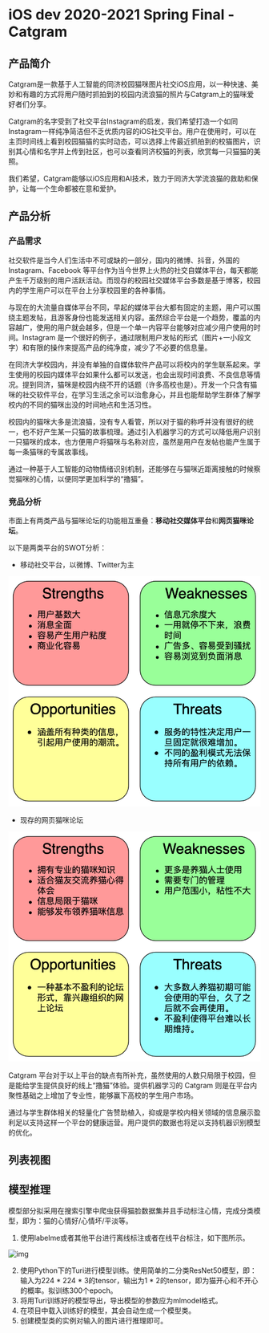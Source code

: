 # iOS dev 2020-2021 Spring Final - Catgram

## 产品简介

Catgram是一款基于人工智能的同济校园猫咪图片社交iOS应用，以一种快速、美妙和有趣的方式将用户随时抓拍到的校园内流浪猫的照片与Catgram上的猫咪爱好者们分享。

Catgram的名字受到了社交平台Instagram的启发，我们希望打造一个如同Instagram一样纯净简洁但不乏优质内容的iOS社交平台。用户在使用时，可以在主页时间线上看到校园猫猫的实时动态，可以选择上传最近抓拍到的校猫图片，识别其心情和名字并上传到社区，也可以查看同济校猫的列表，欣赏每一只猫猫的美照。

我们希望，Catgram能够以iOS应用和AI技术，致力于同济大学流浪猫的救助和保护，让每一个生命都被在意和爱护。

## 产品分析

### 产品需求

社交软件是当今人们生活中不可或缺的一部分，国内的微博、抖音，外国的 Instagram、Facebook 等平台作为当今世界上火热的社交自媒体平台，每天都能产生千万级别的用户活跃活动。而现存的校园社交媒体平台多数是基于博客，校园内的学生用户可以在平台上分享校园里的各种事情。

与现在的大流量自媒体平台不同，早起的媒体平台大都有固定的主题，用户可以围绕主题发帖，且游客身份也能发送相关内容。虽然综合平台是一个趋势，覆盖的内容越广，使用的用户就会越多，但是一个单一内容平台能够对应减少用户使用的时间。Instagram 是一个很好的例子，通过限制用户发帖的形式（图片+一小段文字）和有限的操作来提高产品的纯净度，减少了不必要的信息量。

在同济大学校园内，并没有单独的自媒体软件产品可以将校内的学生联系起来。学生使用的校园内媒体平台如果什么都可以发送，也会出现时间浪费、不良信息等情况。提到同济，猫咪是校园内绕不开的话题（许多高校也是）。开发一个只含有猫咪的社交软件平台，在学习生活之余可以治愈身心，并且也能帮助学生群体了解学校内的不同的猫咪出没的时间地点和生活习性。

校园内的猫咪大多是流浪猫，没有专人看管，所以对于猫的称呼并没有很好的统一，也不好产生某一只猫的故事梳理。通过引入机器学习的方式可以降低用户识别一只猫咪的成本，也方便用户将猫咪与名称对应，虽然是用户在发帖也能产生属于每一条猫咪的专属故事线。

通过一种基于人工智能的动物情绪识别机制，还能够在与猫咪近距离接触的时候察觉猫咪的心情，以便同学更加科学的“撸猫”。

### 竞品分析

市面上有两类产品与猫咪论坛的功能相互重叠：**移动社交媒体平台**和**网页猫咪论坛**。

以下是两类平台的SWOT分析：

* 移动社交平台，以微博、Twitter为主

![uml1](./docimg/uml1.jpg)

* 现存的网页猫咪论坛

![uml2](./docimg/uml2.jpg)



Catgram 平台对于以上平台的缺点有所补充，虽然使用的人数只局限于校园，但是能给学生提供良好的线上“撸猫”体验。提供机器学习的 Catgram 则是在平台内聚性基础之上增加了专业性，能够赢下高校的学生用户市场。

通过与学生群体相关的轻量化广告赞助植入，抑或是学校内相关领域的信息展示盈利足以支持这样一个平台的健康运营。用户提供的数据也将足以支持机器识别模型的优化。

## 列表视图





## 模型推理

模型部分拟采用在搜索引擎中爬虫获得猫脸数据集并且手动标注心情，完成分类模型，即为：猫的心情好/心情坏/平淡等。

1. 使用labelme或者其他平台进行离线标注或者在线平台标注，如下图所示。

![img](https://miro.medium.com/max/4076/1*uFVic2Z_PjaQrjFrU3Ohlw.png)

2. 使用Python下的Turi进行模型训练。使用简单的二分类ResNet50模型，即：输入为224 * 224 * 3的tensor，输出为1 * 2的tensor，即为猫开心和不开心的概率。拟训练300个epoch。
3. 将用Turi训练好的模型导出，导出模型的参数应为mlmodel格式。
4. 在项目中载入训练好的模型，其会自动生成一个模型类。
5. 创建模型类的实例对输入的图片进行推理即可。

